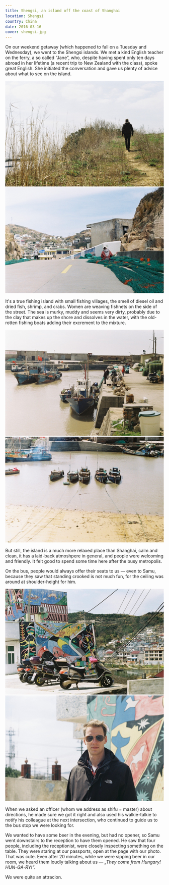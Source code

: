 ```yaml
---
title: Shengsi, an island off the coast of Shanghai
location: Shengsi
country: China
date: 2016-03-16
cover: shengsi.jpg
---
```


On our weekend getaway (which happened to fall on a Tuesday and Wednesday), we went to the Shengsi islands. We met a kind English teacher on the ferry, a so called “Jane”, who, despite having spent only ten days abroad in her lifetime (a recent trip to New Zealand with the class), spoke great English. She initiated the conversation and gave us plenty of advice about what to see on the island.

![Samu egy gazos ösvényen](../../img/000045.jpg)
![Halászhálót javít valaki az úton ülve](../../img/000049.jpg)

It's a true fishing island with small fishing villages, the smell of diesel oil and dried fish, shrimp, and crabs. Women are weaving fishnets on the side of the street. The sea is murky, muddy and seems very dirty, probably due to the clay that makes up the shore and dissolves in the water, with the old-rotten fishing boats adding their excrement to the mixture.

![Halászhajók a kikötőben](../../img/shengsi_kikoto.jpg)
![Halászhajók a kikötőben](../../img/000052.jpg)

But still, the island is a much more relaxed place than Shanghai, calm and clean, it has a laid-back atmoshpere in general, and people were welcoming and friendly. It felt good to spend some time here after the busy metropolis.

On the bus, people would always offer their seats to us — even to Samu, because they saw that standing crooked is not much fun, for the ceiling was around at shoulder-height for him.

![Színes festmények házfalakon](../../img/000043.jpg)
![Samu egy festett ház előtt](../../img/000044.jpg)

When we asked an officer (whom we address as shifu = master) about directions, he made sure we got it right and also used his walkie-talkie to notify his colleague at the next intersection, who continued to guide us to the bus stop we were looking for.

We wanted to have some beer in the evening, but had no opener, so Samu went downstairs to the reception to have them opened. He saw that four people, including the receptionist, were closely inspecting something on the table. They were staring at our passports, open at the page with our photo. That was cute. Even after 20 minutes, while we were sipping beer in our room, we heard them loudly talking about us — *„They come from Hungary! HUN-GA-RY!”.*

We were quite an attracion. 
